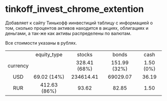 # tinkoff_invest_chrome_extention

Добавляет к сайту Тинькофф иинвестиций таблицу с информацией о том, 
сколько процентов активов находится в акциях, облигациях и деньгами, 
а так-же как активы распределены по валютам.

Все стоимости указаны в рублях.

||||||
|:---:|:---:|:---:|:---:|:---:|
| |equity_type|stocks|bonds|cash|
|currency| |328.41 (68%)|151.99 (32%)|1.50 (0%)|
|USD|69.02 (14%)|234614.41|69029.07|36.19|
|RUR|412.63 (86%)|93.62|82.85|1.50|